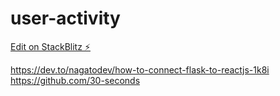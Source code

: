 # user-activity

[Edit on StackBlitz ⚡️](https://stackblitz.com/edit/react-qvh4jy)

https://dev.to/nagatodev/how-to-connect-flask-to-reactjs-1k8i
https://github.com/30-seconds
